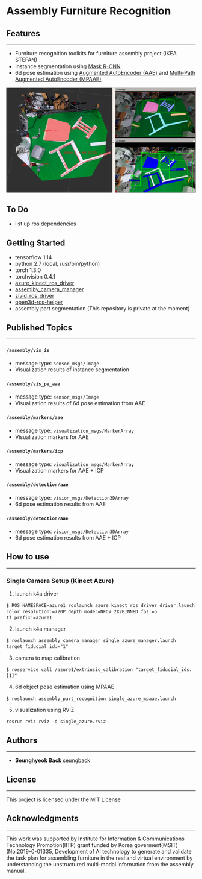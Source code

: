 # Assembly Furniture Recognition

## Features
---
- Furniture recognition toolkits for furniture assembly project (IKEA STEFAN)
- Instance segmentation using [Mask R-CNN](https://openaccess.thecvf.com/content_iccv_2017/html/He_Mask_R-CNN_ICCV_2017_paper.html)
- 6d pose estimation using [Augmented AutoEncoder (AAE)](https://openaccess.thecvf.com/content_ECCV_2018/html/Martin_Sundermeyer_Implicit_3D_Orientation_ECCV_2018_paper.html) and [Multi-Path Augmented AutoEncoder (MPAAE)](https://openaccess.thecvf.com/content_CVPR_2020/html/Sundermeyer_Multi-Path_Learning_for_Object_Pose_Estimation_Across_Domains_CVPR_2020_paper.html)

![detection_sample](./detection_sample.png)


## To Do

- list up ros dependencies

## Getting Started

- tensorflow 1.14
- python 2.7 (local, /usr/bin/python)
- torch 1.3.0
- torchvision 0.4.1
- [azure_kinect_ros_driver](https://github.com/microsoft/Azure_Kinect_ROS_Driver)
- [assemlby_camera_manager](https://github.com/SeungBack/assembly_camera_manager)
- [zivid_ros_driver](https://github.com/zivid/zivid-ros)
- [open3d-ros-helper](https://github.com/SeungBack/open3d-ros-helper)
- assembly part segmentation (This repository is private at the moment)


## Published Topics
---
#### `/assembly/vis_is`
- message type: `sensor_msgs/Image`
- Visualization results of instance segmentation 

#### `/assembly/vis_pe_aae` 
- message type: `sensor_msgs/Image`
- Visualization results of 6d pose estimation from AAE

#### `/assembly/markers/aae` 
- message type: `visualization_msgs/MarkerArray`
- Visualization markers for AAE

#### `/assembly/markers/icp` 
- message type: `visualization_msgs/MarkerArray`
- Visualization markers for AAE + ICP

#### `/assembly/detection/aae` 
- message type: `vision_msgs/Detection3DArray`
- 6d pose estimation results from AAE

#### `/assembly/detection/aae` 
- message type: `vision_msgs/Detection3DArray`
- 6d pose estimation results from AAE + ICP



## How to use
---
### Single Camera Setup (Kinect Azure)
1. launch k4a driver
```
$ ROS_NAMESPACE=azure1 roslaunch azure_kinect_ros_driver driver.launch color_resolution:=720P depth_mode:=NFOV_2X2BINNED fps:=5  tf_prefix:=azure1_
```
2. launch k4a manager 
```
$ roslaunch assembly_camera_manager single_azure_manager.launch target_fiducial_id:="1"
```
3. camera to map calibration 
```
$ rosservice call /azure1/extrinsic_calibration "target_fiducial_ids: [1]"
```
4. 6d object pose estimation using MPAAE
```
$ roslaunch assembly_part_recognition single_azure_mpaae.launch 
```
5. visualization using RVIZ
```
rosrun rviz rviz -d single_azure.rviz
```

## Authors
---
* **Seunghyeok Back** [seungback](https://github.com/SeungBack)

## License
---
This project is licensed under the MIT License

## Acknowledgments
---
This work was supported by Institute for Information & Communications Technology Promotion(IITP) grant funded by Korea goverment(MSIT) (No.2019-0-01335, Development of AI technology to generate and validate the task plan for assembling furniture in the real and virtual environment by understanding the unstructured multi-modal information from the assembly manual.